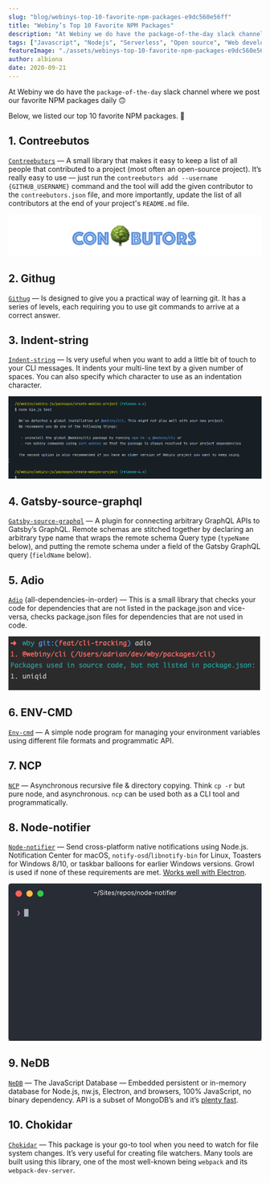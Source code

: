 ```yaml
---
slug: "blog/webinys-top-10-favorite-npm-packages-e9dc560e56ff"
title: "Webiny’s Top 10 Favorite NPM Packages"
description: "At Webiny we do have the package-of-the-day slack channel where we post our favorite NPM packages daily 🙃"
tags: ["Javascript", "Nodejs", "Serverless", "Open source", "Web development", "Software development"]
featureImage: "./assets/webinys-top-10-favorite-npm-packages-e9dc560e56ff/max-3840-1epGtKm7B1cAzl1DR8YngsQ.png"
author: albiona
date: 2020-09-21
---
```



At Webiny we do have the `package-of-the-day` slack channel where we post our favorite NPM packages daily 🙃

Below, we listed our top 10 favorite NPM packages. 🚀

## 1. Contreebutos

[`Contreebutors`](https://github.com/doitadrian/contreebutors) — A small library that makes it easy to keep a list of all people that contributed to a project (most often an open-source project). It’s really easy to use — just run the `contreebutors add --username {GITHUB_USERNAME}` command and the tool will add the given contributor to the `contreebutors.json` file, and more importantly, update the list of all contributors at the end of your project's `README.md` file.

![](./assets/webinys-top-10-favorite-npm-packages-e9dc560e56ff/max-2564-1FykAPqUZRL9WxYq_Nk75xQ.png)

## 2. Githug

[`Githug`](https://github.com/Gazler/githug) — Is designed to give you a practical way of learning git. It has a series of levels, each requiring you to use git commands to arrive at a correct answer.

## 3. Indent-string

[`Indent-string`](https://github.com/sindresorhus/indent-string#readme) — Is very useful when you want to add a little bit of touch to your CLI messages. It indents your multi-line text by a given number of spaces. You can also specify which character to use as an indentation character.

![](./assets/webinys-top-10-favorite-npm-packages-e9dc560e56ff/max-1968-1feABcqDp85mAuDsEZyVOGA.png)

## 4. Gatsby-source-graphql

[`Gatsby-source-graphql`](https://www.npmjs.com/package/gatsby-source-graphql) — A plugin for connecting arbitrary GraphQL APIs to Gatsby’s GraphQL. Remote schemas are stitched together by declaring an arbitrary type name that wraps the remote schema Query type (`typeName` below), and putting the remote schema under a field of the Gatsby GraphQL query (`fieldName` below).

## 5. Adio

[`Adio`](https://www.npmjs.com/package/adio) (all-dependencies-in-order) — This is a small library that checks your code for dependencies that are not listed in the package.json and vice-versa, checks package.json files for dependencies that are not used in code.

![](./assets/webinys-top-10-favorite-npm-packages-e9dc560e56ff/max-1002-1JpqhFg8gJZ4o_wNa7gdygw.png)

## 6. ENV-CMD

[`Env-cmd`](https://www.npmjs.com/package/env-cmd) — A simple node program for managing your environment variables using different file formats and programmatic API.

## 7. NCP

[`NCP`](https://www.npmjs.com/package/ncp) — Asynchronous recursive file & directory copying. Think `cp -r` but pure node, and asynchronous. `ncp` can be used both as a CLI tool and programmatically.

## 8. Node-notifier

[`Node-notifier`](https://github.com/louischatriot/nedb/) — Send cross-platform native notifications using Node.js. Notification Center for macOS, `notify-osd`/`libnotify-bin` for Linux, Toasters for Windows 8/10, or taskbar balloons for earlier Windows versions. Growl is used if none of these requirements are met. [Works well with Electron](https://www.npmjs.com/package/node-notifier#within-electron-packaging).

![](./assets/webinys-top-10-favorite-npm-packages-e9dc560e56ff/max-1200-15kCsx6j8a-FrH03tgnEfpA.gif)

## 9. NeDB

[`NeDB`](https://github.com/louischatriot/nedb/) — The JavaScript Database — Embedded persistent or in-memory database for Node.js, nw.js, Electron, and browsers, 100% JavaScript, no binary dependency. API is a subset of MongoDB’s and it’s [plenty fast](https://github.com/louischatriot/nedb/#speed).

## 10. Chokidar

[`Chokidar`](https://www.npmjs.com/package/chokidar) — This package is your go-to tool when you need to watch for file system changes. It’s very useful for creating file watchers. Many tools are built using this library, one of the most well-known being `webpack` and its `webpack-dev-server`.